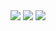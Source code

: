 <div align="center">
    <a href="https://www.linkedin.com/in/sesejohn/" target="_blank"><img src="https://img.shields.io/badge/linkedin-%230077B5.svg?style=for-the-badge&logo=linkedin&logoColor=white" /></a>
    <a href="https://www.sesejohn.com" target="_blank"><img src="https://img.shields.io/badge/Portfolio-website?style=for-the-badge" /></a>
    <a href="mailto:work@sesejohn.com" target="_blank"><img src="https://img.shields.io/badge/Email-informational?style=for-the-badge&logo=minutemailer&logoColor=white&color=8B89CC" /></a>
</div>